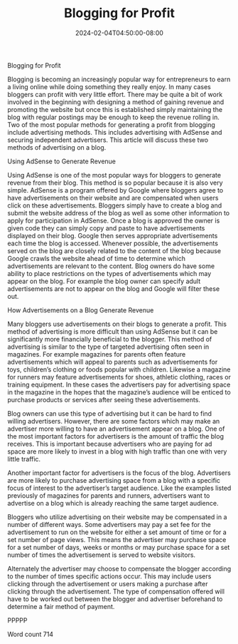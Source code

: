 ﻿---
title: "Blogging for Profit"
date: 2024-02-04T04:50:00-08:00
description: "TXT Tips for Web Success"
featured_image: "/images/TXT.jpg"
tags: ["TXT"]
---

Blogging for Profit

Blogging is becoming an increasingly popular way for entrepreneurs to earn a living online while doing something they really enjoy. In many cases bloggers can profit with very little effort. There may be quite a bit of work involved in the beginning with designing a method of gaining revenue and promoting the website but once this is established simply maintaining the blog with regular postings may be enough to keep the revenue rolling in. Two of the most popular methods for generating a profit from blogging include advertising methods. This includes advertising with AdSense and securing independent advertisers. This article will discuss these two methods of advertising on a blog. 

Using AdSense to Generate Revenue

Using AdSense is one of the most popular ways for bloggers to generate revenue from their blog. This method is so popular because it is also very simple. AdSense is a program offered by Google where bloggers agree to have advertisements on their website and are compensated when users click on these advertisements. Bloggers simply have to create a blog and submit the website address of the blog as well as some other information to apply for participation in AdSense. Once a blog is approved the owner is given code they can simply copy and paste to have advertisements displayed on their blog. Google then serves appropriate advertisements each time the blog is accessed. Whenever possible, the advertisements served on the blog are closely related to the content of the blog because Google crawls the website ahead of time to determine which advertisements are relevant to the content. Blog owners do have some ability to place restrictions on the types of advertisements which may appear on the blog. For example the blog owner can specify adult advertisements are not to appear on the blog and Google will filter these out. 

How Advertisements on a Blog Generate Revenue

Many bloggers use advertisements on their blogs to generate a profit. This method of advertising is more difficult than using AdSense but it can be significantly more financially beneficial to the blogger. This method of advertising is similar to the type of targeted advertising often seen in magazines. For example magazines for parents often feature advertisements which will appeal to parents such as advertisements for toys, children’s clothing or foods popular with children. Likewise a magazine for runners may feature advertisements for shoes, athletic clothing, races or training equipment. In these cases the advertisers pay for advertising space in the magazine in the hopes that the magazine’s audience will be enticed to purchase products or services after seeing these advertisements.

Blog owners can use this type of advertising but it can be hard to find willing advertisers. However, there are some factors which may make an advertiser more willing to have an advertisement appear on a blog. One of the most important factors for advertisers is the amount of traffic the blog receives. This is important because advertisers who are paying for ad space are more likely to invest in a blog with high traffic than one with very little traffic. 

Another important factor for advertisers is the focus of the blog. Advertisers are more likely to purchase advertising space from a blog with a specific focus of interest to the advertiser’s target audience. Like the examples listed previously of magazines for parents and runners, advertisers want to advertise on a blog which is already reaching the same target audience. 

Bloggers who utilize advertising on their website may be compensated in a number of different ways. Some advertisers may pay a set fee for the advertisement to run on the website for either a set amount of time or for a set number of page views. This means the advertiser may purchase space for a set number of days, weeks or months or may purchase space for a set number of times the advertisement is served to website visitors. 

Alternately the advertiser may choose to compensate the blogger according to the number of times specific actions occur. This may include users clicking through the advertisement or users making a purchase after clicking through the advertisement. The type of compensation offered will have to be worked out between the blogger and advertiser beforehand to determine a fair method of payment. 

PPPPP

Word count 714


